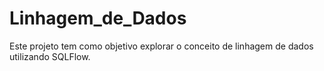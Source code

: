 # Linhagem_de_Dados
Este projeto tem como objetivo explorar o conceito de linhagem de dados utilizando SQLFlow.
